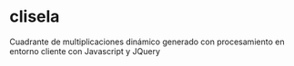 # clisela
Cuadrante de multiplicaciones dinámico generado con procesamiento en entorno cliente con Javascript y JQuery
